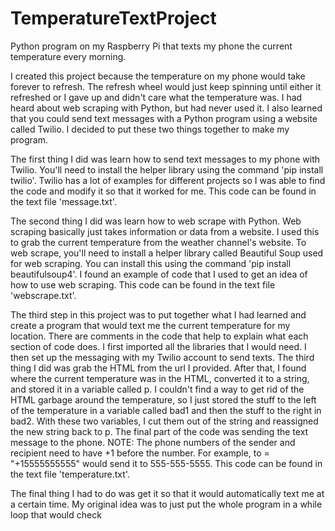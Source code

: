 # TemperatureTextProject
Python program on my Raspberry Pi that texts my phone the current temperature every morning.

I created this project because the temperature on my phone would take forever to refresh. The refresh wheel would just keep spinning until either it refreshed or I gave up and didn't care what the temperature was. I had heard about web scraping with Python, but had never used it. I also learned that you could send text messages with a Python program using a website called Twilio. I decided to put these two things together to make my program.

The first thing I did was learn how to send text messages to my phone with Twilio. You'll need to install the helper library using the command 'pip install twilio'. Twilio has a lot of examples for different projects so I was able to find the code and modify it so that it worked for me. This code can be found in the text file 'message.txt'.

The second thing I did was learn how to web scrape with Python. Web scraping basically just takes information or data from a website. I used this to grab the current temperature from the weather channel's website. To web scrape, you'll need to install a helper library called Beautiful Soup used for web scraping. You can install this using the command 'pip install beautifulsoup4'. I found an example of code that I used to get an idea of how to use web scraping. This code can be found in the text file 'webscrape.txt'.

The third step in this project was to put together what I had learned and create a program that would text me the current temperature for my location. There are comments in the code that help to explain what each section of code does. I first imported all the libraries that I would need. I then set up the messaging with my Twilio account to send texts. The third thing I did was grab the HTML from the url I provided. After that, I found where the current temperature was in the HTML, converted it to a string, and stored it in a variable called p. I couldn't find a way to get rid of the HTML garbage around the temperature, so I just stored the stuff to the left of the temperature in a variable called bad1 and then the stuff to the right in bad2. With these two variables, I cut them out of the string and reassigned the new string back to p. The final part of the code was sending the text message to the phone. NOTE: The phone numbers of the sender and recipient need to have +1 before the number. For example, to = "+15555555555" would send it to 555-555-5555. This code can be found in the text file 'temperature.txt'.

The final thing I had to do was get it so that it would automatically text me at a certain time. My original idea was to just put the whole program in a while loop that would check  
